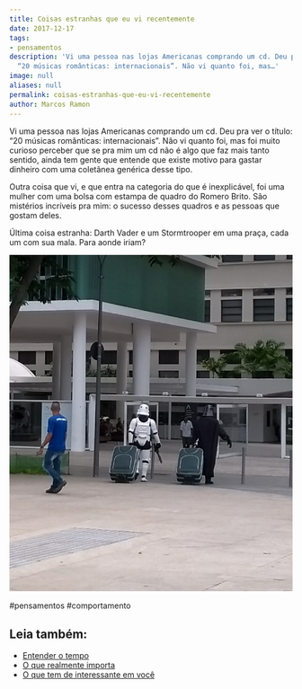 ```yaml
---
title: Coisas estranhas que eu vi recentemente
date: 2017-12-17
tags:
- pensamentos
description: 'Vi uma pessoa nas lojas Americanas comprando um cd. Deu pra ver o título:
  “20 músicas românticas: internacionais”. Não vi quanto foi, mas…'
image: null
aliases: null
permalink: coisas-estranhas-que-eu-vi-recentemente
author: Marcos Ramon
---
```

Vi uma pessoa nas lojas Americanas comprando um cd. Deu pra ver o título: “20 músicas românticas: internacionais”. Não vi quanto foi, mas foi muito curioso perceber que se pra mim um cd não é algo que faz mais tanto sentido, ainda tem gente que entende que existe motivo para gastar dinheiro com uma coletânea genérica desse tipo.

Outra coisa que vi, e que entra na categoria do que é inexplicável, foi uma mulher com uma bolsa com estampa de quadro do Romero Brito. São mistérios incríveis pra mim: o sucesso desses quadros e as pessoas que gostam deles.

Última coisa estranha: Darth Vader e um Stormtrooper em uma praça, cada um com sua mala. Para aonde iriam?

<img src="/assets/img/coisas-estranhas-que-eu-vi-recentemente-medium.png">


#pensamentos #comportamento<div class="leia-tambem" markdown="1">
## Leia também:

- <a href="/entender-o-tempo">Entender o tempo</a>
- <a href="/o-que-realmente-importa">O que realmente importa</a>
- <a href="/o-que-tem-de-interessante-em-voce">O que tem de interessante em você</a>
</div>
